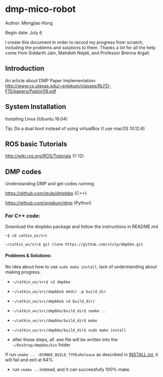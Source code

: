 # dmp-mico-robot
Author: Mengjiao Hong

Begin date: July 6

I create this document in order to record my progress from scratch, including the problems and solutions to them. Thanks a lot for all the help come from Siddarth Jain, Mahdieh Nejati, and Professor Brenna Argall.

## Introduction
An article about DMP Paper Implementation:
http://www.cs.utexas.edu/~sniekum/classes/RLFD-F15/papers/Pastor09.pdf

## System Installation
Installing Linux (Ubuntu 16.04)

Tip: Do a dual boot instead of using virtualBox (I use macOS 10.12.6)

## ROS basic Tutorials
http://wiki.ros.org/ROS/Tutorials (1-12)

## DMP codes
Understanding DMP and get codes running

https://github.com/stulp/dmpbbo (C++)

https://github.com/sniekum/dmp (Python)

### For C++ code:
Download the dmpbbo package and follow the instructions in README.md

`~$ cd catkin_ws/src`

`~/catkin_ws/src$ git clone https://github.com/stulp/dmpbbo.git`

#### Problems & Solutions:
No idea about how to use `sudo make install`, lack of understanding about making progress.

+ `~/catkin_ws/src$ cd dmpbbo`

+ `~/catkin_ws/src/dmpbbo$ mkdir -p build_dir`

+ `~/catkin_ws/src/dmpbbo$ cd build_dir/`

+ `~/catkin_ws/src/dmpbbo/build_dir$ cmake ..`

+ `~/catkin_ws/src/dmpbbo/build_dir$ make`

+ `~/catkin_ws/src/dmpbbo/build_dir$ sudo make install`

+ after these steps, all .exe file will be written into the `~/Desktop/dmpbbo/bin` folder

If run `cmake .. -DCMAKE_BUILD_TYPE=Release` as described in [INSTALL.txt](https://github.com/stulp/dmpbbo/blob/master/LICENSE.txt), it will fail and exit at 64%.

+ run `cmake ..` instead, and it can successfully 100% make.
